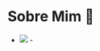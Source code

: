# Sobre Mim 🦁

<!--
**kauefelle/kauefelle** is a ✨ _special_ ✨ repository because its `README.md` (this file) appears on your GitHub profile.

Here are some ideas to get you started:

- 🔭 I’m currently working on ...
- 🌱 I’m currently learning ...
- 👯 I’m looking to collaborate on ...
- 🤔 I’m looking for help with ...
- 💬 Ask me about ...
- 📫 How to reach me: ...
- 😄 Pronouns: ...
- ⚡ Fun fact: ...
-->
- ![](https://i.makeagif.com/media/7-13-2014/ueJwzm.gif)
-[](https://media.tenor.com/f9eBb3LV0O8AAAAM/neymar-neymar-jr.gif)  
